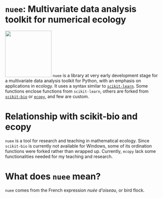 # `nuee`: Multivariate data analysis toolkit for numerical ecology 

<img src="https://github.com/essicolo/nuee/blob/master/logo.png" width=150px> `nuee` is a library at very early development stage for a multivariate data analysis toolkit for Python, with an emphasis on applications in ecology. It uses a syntax similar to [`scikit-learn`](https://github.com/scikit-learn/scikit-learn). Some functions enclose functions from `scikit-learn`, others are forked from [`scikit-bio`](https://github.com/biocore/scikit-bio) or [`ecopy`](https://github.com/Auerilas/ecopy), and few are custom.

# Relationship with scikit-bio and ecopy

`nuee` is a tool for research and teaching in mathematical ecology. Since `scikit-bio` is currently not available for Windows, some of its ordination functions were forked rather than wrapped up. Currently, `ecopy` lack some functionalities needed for my teaching and research.

# What does `nuee` mean?
`nuee` comes from the French expression *nuée d'oiseau*, or bird flock.
